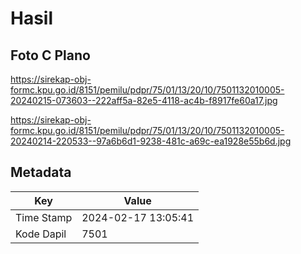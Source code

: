 # Hasil

## Foto C Plano

https://sirekap-obj-formc.kpu.go.id/8151/pemilu/pdpr/75/01/13/20/10/7501132010005-20240215-073603--222aff5a-82e5-4118-ac4b-f8917fe60a17.jpg

https://sirekap-obj-formc.kpu.go.id/8151/pemilu/pdpr/75/01/13/20/10/7501132010005-20240214-220533--97a6b6d1-9238-481c-a69c-ea1928e55b6d.jpg


## Metadata

| Key        | Value               |
| ---------- | ------------------- |
| Time Stamp | 2024-02-17 13:05:41 |
| Kode Dapil | 7501                |



